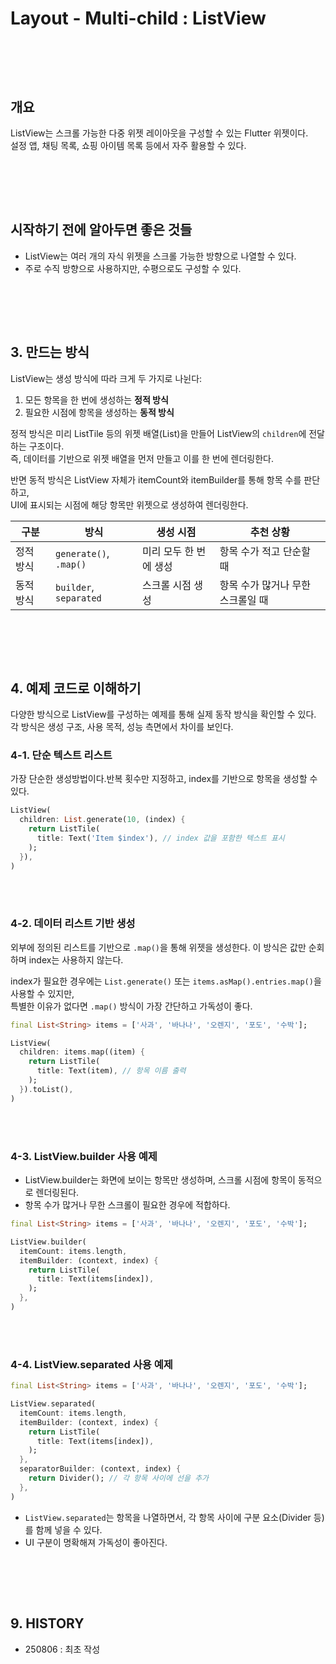 # Layout - Multi-child : ListView

<br><br>
---

## 개요

ListView는 스크롤 가능한 다중 위젯 레이아웃을 구성할 수 있는 Flutter 위젯이다.  
설정 앱, 채팅 목록, 쇼핑 아이템 목록 등에서 자주 활용할 수 있다.

<br><br>
---

## 시작하기 전에 알아두면 좋은 것들

- ListView는 여러 개의 자식 위젯을 스크롤 가능한 방향으로 나열할 수 있다.
- 주로 수직 방향으로 사용하지만, 수평으로도 구성할 수 있다.

<br><br>
---

## 3. 만드는 방식 

ListView는 생성 방식에 따라 크게 두 가지로 나뉜다:  

1) 모든 항목을 한 번에 생성하는 **정적 방식**  
2) 필요한 시점에 항목을 생성하는 **동적 방식**


정적 방식은 미리 ListTile 등의 위젯 배열(List<Widget>)을 만들어 ListView의 `children`에 전달하는 구조이다.  
즉, 데이터를 기반으로 위젯 배열을 먼저 만들고 이를 한 번에 렌더링한다.


반면 동적 방식은 ListView 자체가 itemCount와 itemBuilder를 통해 항목 수를 판단하고,  
UI에 표시되는 시점에 해당 항목만 위젯으로 생성하여 렌더링한다.


| 구분 | 방식 | 생성 시점  | 추천 상황 |
|------|------|------------|--------|
| 정적 방식 | `generate()`, `.map()` | 미리 모두 한 번에 생성  | 항목 수가 적고 단순할 때 |
| 동적 방식 | `builder`, `separated` | 스크롤 시점 생성  | 항목 수가 많거나 무한 스크롤일 때 |


<br><br>
---

## 4. 예제 코드로 이해하기
다양한 방식으로 ListView를 구성하는 예제를 통해 실제 동작 방식을 확인할 수 있다.  
각 방식은 생성 구조, 사용 목적, 성능 측면에서 차이를 보인다.

### 4-1. 단순 텍스트 리스트
가장 단순한 생성방법이다.반복 횟수만 지정하고, index를 기반으로 항목을 생성할 수 있다.

```dart
ListView(
  children: List.generate(10, (index) {
    return ListTile(
      title: Text('Item $index'), // index 값을 포함한 텍스트 표시
    );
  }),
)
```


<br><br>

### 4-2. 데이터 리스트 기반 생성
외부에 정의된 리스트를 기반으로 `.map()`을 통해 위젯을 생성한다.
이 방식은 값만 순회하며 index는 사용하지 않는다.  

index가 필요한 경우에는 `List.generate()` 또는 `items.asMap().entries.map()`을 사용할 수 있지만,  
 특별한 이유가 없다면 `.map()` 방식이 가장 간단하고 가독성이 좋다.

```dart
final List<String> items = ['사과', '바나나', '오렌지', '포도', '수박'];

ListView(
  children: items.map((item) {
    return ListTile(
      title: Text(item), // 항목 이름 출력
    );
  }).toList(),
)
```



<br><br>

### 4-3. ListView.builder 사용 예제
- ListView.builder는 화면에 보이는 항목만 생성하며, 스크롤 시점에 항목이 동적으로 렌더링된다.
- 항목 수가 많거나 무한 스크롤이 필요한 경우에 적합하다.


```dart
final List<String> items = ['사과', '바나나', '오렌지', '포도', '수박'];

ListView.builder(
  itemCount: items.length,
  itemBuilder: (context, index) {
    return ListTile(
      title: Text(items[index]),
    );
  },
)
```


<br><br>

### 4-4. ListView.separated 사용 예제

```dart
final List<String> items = ['사과', '바나나', '오렌지', '포도', '수박'];

ListView.separated(
  itemCount: items.length,
  itemBuilder: (context, index) {
    return ListTile(
      title: Text(items[index]),
    );
  },
  separatorBuilder: (context, index) {
    return Divider(); // 각 항목 사이에 선을 추가
  },
)
```

- `ListView.separated`는 항목을 나열하면서, 각 항목 사이에 구분 요소(Divider 등)를 함께 넣을 수 있다.
- UI 구분이 명확해져 가독성이 좋아진다.



<br><br>
---



## 9. HISTORY
- 250806 : 최초 작성
